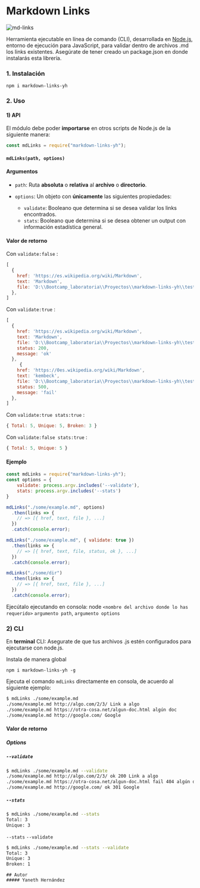# Markdown Links

![md-links](https://sandmann.co/wp-content/uploads/Was-ist-Markdown-Cover.jpg)

Herramienta ejecutable en línea de comando (CLI), desarrollada en [Node.js](https://nodejs.org/es/), entorno de ejecución para JavaScript, para validar dentro de archivos .md los links existentes.
Asegúrate de tener creado un package.json en donde instalarás esta librería.

### 1. Instalación
`npm i markdown-links-yh`

### 2. Uso

#### 1) API

El módulo debe poder **importarse** en otros scripts de Node.js de la siguiente manera:

```js
const mdLinks = require("markdown-links-yh");
```

#### `mdLinks(path, options)`

#### Argumentos

* `path`: Ruta **absoluta** o **relativa** al **archivo** o **directorio**.

* `options`: Un objeto con **únicamente** las siguientes propiedades:
  - `validate`: Booleano que determina si se desea validar los links encontrados.
  - `stats`: Booleano que determina si se desea obtener un output con información estadística general.

#### Valor de retorno

Con `validate:false` :

```js
[
  {
    href: 'https://es.wikipedia.org/wiki/Markdown',
    text: 'Markdown',
    file: 'D:\\Bootcamp_laboratoria\\Proyectos\\markdown-links-yh\\test\\testFolder\\hi.md'
  },
]
```
Con `validate:true` :

```js
[
  {
    href: 'https://es.wikipedia.org/wiki/Markdown',
    text: 'Markdown',
    file: 'D:\\Bootcamp_laboratoria\\Proyectos\\markdown-links-yh\\test\\testFolder\\hi.md',
    status: 200,
    message: 'ok'
  }, 
     {
    href: 'https://0es.wikipedia.org/wiki/Markdown',
    text: 'kembeck',
    file: 'D:\\Bootcamp_laboratoria\\Proyectos\\markdown-links-yh\\test\\testFolder\\hi.md',
    status: 500,
    message: 'fail'
  },
]
```
Con `validate:true stats:true` :

```js
{ Total: 5, Unique: 5, Broken: 3 }
```
Con `validate:false stats:true` :

```js
{ Total: 5, Unique: 5 }
```

#### Ejemplo 

```js
const mdLinks = require("markdown-links-yh");
const options = {
    validate: process.argv.includes('--validate'),
    stats: process.argv.includes('--stats')
}

mdLinks("./some/example.md", options)
  .then(links => {
    // => [{ href, text, file }, ...]
  })
  .catch(console.error);

mdLinks("./some/example.md", { validate: true })
  .then(links => {
    // => [{ href, text, file, status, ok }, ...]
  })
  .catch(console.error);

mdLinks("./some/dir")
  .then(links => {
    // => [{ href, text, file }, ...]
  })
  .catch(console.error);
```
Ejecútalo ejecutando en consola: node `<nombre del archivo donde lo has requerido>` `argumento path`,  `argumento options`

### 2) CLI 

En **terminal** CLI: Asegurate de que tus archivos .js estén configurados para ejecutarse con node.js.

Instala de manera global

`npm i markdown-links-yh -g`

Ejecuta el comando `mdLinks` directamente en consola, de acuerdo al siguiente ejemplo:

```sh
$ mdLinks ./some/example.md
./some/example.md http://algo.com/2/3/ Link a algo
./some/example.md https://otra-cosa.net/algun-doc.html algún doc
./some/example.md http://google.com/ Google
```

#### Valor de retorno

##### Options

##### `--validate`
```sh
$ mdLinks ./some/example.md --validate
./some/example.md http://algo.com/2/3/ ok 200 Link a algo
./some/example.md https://otra-cosa.net/algun-doc.html fail 404 algún doc
./some/example.md http://google.com/ ok 301 Google
```

##### `--stats`

```sh
$ mdLinks ./some/example.md --stats
Total: 3
Unique: 3
```

`--stats` `--validate` 

```sh
$ mdLinks ./some/example.md --stats --validate
Total: 3
Unique: 3
Broken: 1
```
~~~~
## Autor
##### Yaneth Hernández
~~~~